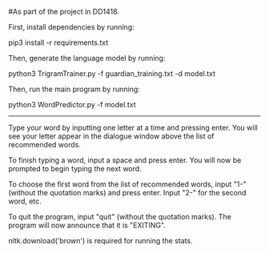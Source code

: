 #As part of the project in DD1418.

First, install dependencies by running:

pip3 install -r requirements.txt

Then, generate the language model by running:

python3 TrigramTrainer.py -f guardian_training.txt -d model.txt

Then, run the main program by running:

python3 WordPredictor.py -f model.txt

-------------------

Type your word by inputting one letter at a time and pressing enter.
You will see your letter appear in the dialogue window above the list of
recommended words.

To finish typing a word, input a space and press enter. You will now be
prompted to begin typing the next word.

To choose the first word from the list of recommended words, input
"1-" (without the quotation marks) and press enter. Input "2-" for the second
word, etc.

To quit the program, input "quit" (without the quotation marks).
The program will now announce that it is "EXITING".

nltk.download('brown') is required for running the stats.

